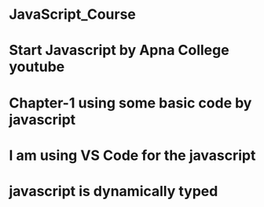 # JavaScript_Course
# Start Javascript by Apna College youtube
# Chapter-1 using some basic code by javascript
# I am using VS Code for the javascript
# javascript is dynamically typed
